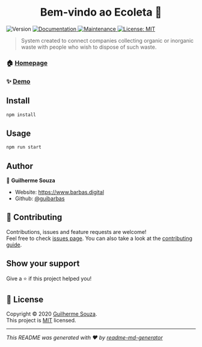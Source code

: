 <h1 align="center">Bem-vindo ao Ecoleta 👋</h1>
<p>
  <img alt="Version" src="https://img.shields.io/badge/version-1.0.0-blue.svg?cacheSeconds=2592000" />
  <a href="https://github.com/guibarbas/ecoleta#readme" target="_blank">
    <img alt="Documentation" src="https://img.shields.io/badge/documentation-yes-brightgreen.svg" />
  </a>
  <a href="https://github.com/guibarbas/ecoleta/graphs/commit-activity" target="_blank">
    <img alt="Maintenance" src="https://img.shields.io/badge/Maintained%3F-yes-green.svg" />
  </a>
  <a href="https://github.com/guibarbas/ecoleta/blob/master/LICENSE" target="_blank">
    <img alt="License: MIT" src="https://img.shields.io/github/license/guibarbas/Ecoleta" />
  </a>
</p>

> System created to connect companies collecting organic or inorganic waste with people who wish to dispose of such waste.

### 🏠 [Homepage](https://github.com/guibarbas/ecoleta#readme)

### ✨ [Demo](https://ecoleta-gui.herokuapp.com/)

## Install

```sh
npm install
```

## Usage

```sh
npm run start
```

## Author

👤 **Guilherme Souza**

* Website: https://www.barbas.digital
* Github: [@guibarbas](https://github.com/guibarbas)

## 🤝 Contributing

Contributions, issues and feature requests are welcome!<br />Feel free to check [issues page](https://github.com/guibarbas/ecoleta/issues). You can also take a look at the [contributing guide](https://github.com/guibarbas/ecoleta/blob/master/CONTRIBUTING.md).

## Show your support

Give a ⭐️ if this project helped you!

## 📝 License

Copyright © 2020 [Guilherme Souza](https://github.com/guibarbas).<br />
This project is [MIT](https://github.com/guibarbas/ecoleta/blob/master/LICENSE) licensed.

***
_This README was generated with ❤️ by [readme-md-generator](https://github.com/kefranabg/readme-md-generator)_
